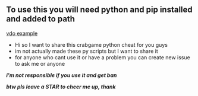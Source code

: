 ## To use this you will need python and pip installed and added to path 
[vdo example](https://www.youtube.com/watch?v=UTUlp6L2zkw)


* Hi so I want to share this crabgame python cheat for you guys 
* im not actually made these py scripts but I want to share it
* for anyone who cant use it or have a problem you can create new issue to ask me or anyone
 
 ***i'm not responsible if you use it and get ban***
 
 
 ***btw pls leave a STAR to cheer me up, thank***
